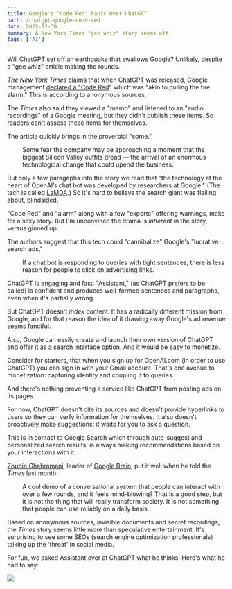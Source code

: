 ```yaml
---
title: Google's "Code Red" Panic Over ChatGPT
path: /chatgpt-google-code-red
date: 2022-12-30
summary: A New York Times "gee whiz" story seems off.
tags: ['AI']
---
```


Will ChatGPT set off an earthquake that swallows Google? Unlikely, despite a "gee whiz" article making the rounds.

_The New York Times_ claims that when ChatGPT was released, Google management <a href="https://archive.ph/https://www.nytimes.com/2022/12/21/technology/ai-chatgpt-google-search.html" target="blank">declared a "Code Red</a>" which was "akin to pulling the fire alarm." This is according to anonymous sources. 

The _Times_ also said they viewed a "memo" and listened to an "audio recordings" of a Google meeting, but they didn't publish these items. So readers can't assess these items for themselves.

The article quickly brings in the proverbial "some."

<div style="padding-left: 2.5em;"><p>Some fear the company may be approaching a moment that the biggest Silicon Valley outfits dread — the arrival of an enormous technological change that could upend the business.</p></div>

But only a few paragaphs into the story we read that "the technology at the heart of OpenAI’s chat bot was developed by researchers at Google." (The tech is called <a href="https://ai.googleblog.com/2022/01/lamda-towards-safe-grounded-and-high.html" target="blank">LaMDA</a>.) So it's hard to believe the search giant was flailing about, blindsided.

"Code Red" and "alarm" along with a few "experts" offering warnings, make for a sexy story. But I'm unconvined the drama is _inherent_ in the story, versus ginned up.

The authors suggest that this tech could "cannibalize" Google's "lucrative search ads."

<div style="padding-left: 2.5em;"><p>If a chat bot is responding to queries with tight sentences, there is less reason for people to click on advertising links.</p></div>

ChatGPT is engaging and fast. "Assistant," (as ChatGPT prefers to be called) is confident and produces well-formed sentences and paragraphs, even when it's partially wrong. 

But ChatGPT doesn't _index_ content. It has a radically different mission from Google, and for that reason the idea of it drawing away Google's ad revenue seems fanciful. 

Also, Google can easily create and launch their own version of ChatGPT and offer it as a search interface option. And it would be easy to monetize. 

Consider for starters, that when you sign up for OpenAI.com (in order to use ChatGPT) you can sign in with your Gmail account. That's one avenue to monetization: capturing identity and coupling it to queries. 

And there's nothing preventing a service like ChatGPT from posting ads on its pages. 

For now, ChatGPT doesn't cite its sources and doesn't provide hyperlinks to users so they can verfy information for themselves. It also doesn't proactively make suggestions: it waits for you to ask a question.

This is in contast to Google Search which through auto-suggest and personalized search results, is always making recommendations based on your interactions with it.

<a href="https://research.google/people/107923/" target="blank">Zoubin Ghahramani</a>, leader of <a href="https://research.google/teams/brain/" target="blank">Google Brain</a>, put it well when he told the _Times_ last month: 

<div style="padding-left: 2.5em;"><p>A cool demo of a conversational system that people can interact with over a few rounds, and it feels mind-blowing? That is a good step, but it is not the thing that will really transform society. It is not something that people can use reliably on a daily basis.</p></div>

Based on anonymous sources, invisible documents and secret recordings, the _Times_ story seems little more than speculative entertainment. It's surprising to see some SEOs (search engine optimization professionals) talking up the 'threat' in social media.

For fun, we asked Assistant over at ChatGPT what he thinks. Here's what he had to say:

<img src="https://res.cloudinary.com/icecloud7/image/upload/f_auto/e_sharpen/v1672429135/SignalFox/chatgpt-code-red_u3i0vk.png" />



